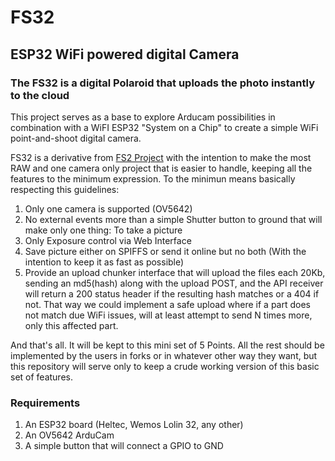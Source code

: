 # FS32
## ESP32 WiFi powered digital Camera

### The FS32 is a digital Polaroid that uploads the photo instantly to the cloud
This project serves as a base to explore Arducam possibilities in combination with a WiFI ESP32 "System on a Chip" to create a simple WiFi point-and-shoot digital camera.

FS32 is a derivative from [FS2 Project](https://github.com/martinberlin/FS2) with the intention to make the most RAW and one camera only project that is easier to handle, keeping all the features to the minimum expression. 
To the minimun means basically respecting this guidelines:

1. Only one camera is supported (OV5642)
2. No external events more than a simple Shutter button to ground that will make only one thing: To take a picture
3. Only Exposure control via Web Interface
4. Save picture either on SPIFFS or send it online but no both (With the intention to keep it as fast as possible)
5. Provide an upload chunker interface that will upload the files each 20Kb, sending an md5(hash) along with the upload POST, and the API receiver will return a 200 status header if the resulting hash matches or a 404 if not. That way we could implement a safe upload where if a part does not match due WiFi issues, will at least attempt to send N times more, only this affected part. 

And that's all. It will be kept to this mini set of 5 Points. All the rest should be implemented by the users in forks or in whatever other way they want, but this repository will serve only to keep a crude working version of this basic set of features.

### Requirements 

1. An ESP32 board (Heltec, Wemos Lolin 32, any other)
2. An OV5642 ArduCam
3. A simple button that will connect a GPIO to GND
